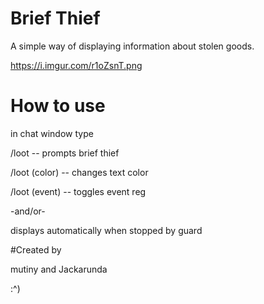 # Brief Thief
A simple way of displaying information about stolen goods.

https://i.imgur.com/r1oZsnT.png

# How to use

in chat window type

/loot  -- prompts brief thief

/loot (color) -- changes text color

/loot (event) -- toggles event reg

-and/or-

displays automatically when stopped by guard

#Created by

mutiny and Jackarunda

:^)

